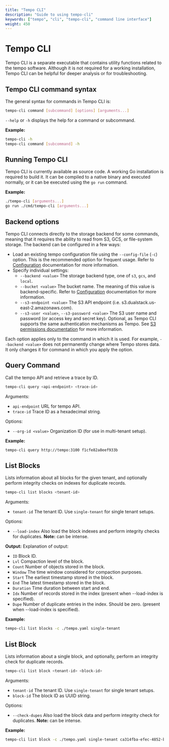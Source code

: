 ```yaml
---
title: "Tempo CLI"
description: "Guide to using tempo-cli"
keywords: ["tempo", "cli", "tempo-cli", "command line interface"]
weight: 450
---
```


# Tempo CLI

Tempo CLI is a separate executable that contains utility functions related to the tempo software.  Although it is not required for a working installation, Tempo CLI can be helpful for deeper analysis or for troubleshooting.

## Tempo CLI command syntax

The general syntax for commands in Tempo CLI is:
```bash
tempo-cli command [subcommand] [options] [arguments...]
```
`--help` or `-h` displays the help for a command or subcommand.

**Example:**
```bash
tempo-cli -h
tempo-cli command [subcommand] -h
```

## Running Tempo CLI
Tempo CLI is currently available as source code. A working Go installation is required to build it. It can be compiled to a native binary and executed normally, or it can be executed using the `go run` command. 

**Example:**
```bash
./tempo-cli [arguments...]
go run ./cmd/tempo-cli [arguments...]
```

## Backend options

Tempo CLI connects directly to the storage backend for some commands, meaning that it requires the ability to read from S3, GCS, or file-system storage.  The backend can be configured in a few ways:

* Load an existing tempo configuration file using the `--config-file` (`-c`) option. This is the recommended option for frequent usage. Refer to [Configuration](../configuration/) documentation for more information.
* Specify individual settings:
    * `--backend <value>` The storage backend type, one of `s3`, `gcs`, and `local`.
    * `--bucket <value>` The bucket name. The meaning of this value is backend-specific. Refer to [Configuration](../configuration/) documentation for more information.
    * `--s3-endpoint <value>` The S3 API endpoint (i.e. s3.dualstack.us-east-2.amazonaws.com).
    * `--s3-user <value>`, `--s3-password <value>` The S3 user name and password (or access key and secret key). Optional, as Tempo CLI supports the same authentication mechanisms as Tempo. See [S3 permissions documentation](../configuration/s3/#permissions) for more information.

Each option applies only to the command in which it is used. For example, `--backend <value>` does not permanently change where Tempo stores data. It only changes it for command in which you apply the option.

## Query Command
Call the tempo API and retrieve a trace by ID.
```bash
tempo-cli query <api-endpoint> <trace-id>
```

Arguments:
- `api-endpoint` URL for tempo API.
- `trace-id` Trace ID as a hexadecimal string.

Options:
- `--org-id <value>` Organization ID (for use in multi-tenant setup).

**Example:**
```bash
tempo-cli query http://tempo:3100 f1cfe82a8eef933b
```

## List Blocks
Lists information about all blocks for the given tenant, and optionally perform integrity checks on indexes for duplicate records.

```bash
tempo-cli list blocks <tenant-id>
```

Arguments:
- `tenant-id` The tenant ID.  Use `single-tenant` for single tenant setups.

Options:
- `--load-index` Also load the block indexes and perform integrity checks for duplicates. **Note:** can be intense.

**Output:**
Explanation of output:
- `ID` Block ID.
- `Lvl` Compaction level of the block.
- `Count` Number of objects stored in the block.
- `Window` The time window considered for compaction purposes.
- `Start` The earliest timestamp stored in the block.
- `End` The latest timestamp stored in the block.
- `Duration` Time duration between start and end.
- `Idx` Number of records stored in the index (present when --load-index is specified).
- `Dupe` Number of duplicate entries in the index. Should be zero.  (present when --load-index is specified).

**Example:**
```bash
tempo-cli list blocks -c ./tempo.yaml single-tenant
```

## List Block
Lists information about a single block, and optionally, perform an integrity check for duplicate records.

```bash
tempo-cli list block <tenant-id> <block-id>
```

Arguments:
- `tenant-id` The tenant ID.  Use `single-tenant` for single tenant setups.
- `block-id` The block ID as UUID string.

Options:
- `--check-dupes` Also load the block data and perform integrity check for duplicates. **Note:** can be intense.

**Example:**
```bash
tempo-cli list block -c ./tempo.yaml single-tenant ca314fba-efec-4852-ba3f-8d2b0bbf69f1
```
